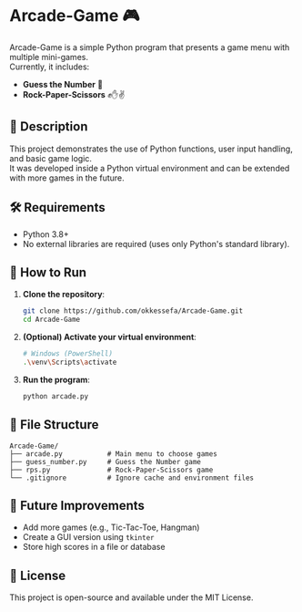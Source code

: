 # Arcade-Game 🎮

Arcade-Game is a simple Python program that presents a game menu with multiple mini-games.  
Currently, it includes:
- **Guess the Number** 🎯
- **Rock-Paper-Scissors** ✊✋✌️

## 📜 Description
This project demonstrates the use of Python functions, user input handling, and basic game logic.  
It was developed inside a Python virtual environment and can be extended with more games in the future.

## 🛠 Requirements
- Python 3.8+
- No external libraries are required (uses only Python's standard library).

## 🚀 How to Run
1. **Clone the repository**:
   ```bash
   git clone https://github.com/okkessefa/Arcade-Game.git
   cd Arcade-Game
   ```

2. **(Optional) Activate your virtual environment**:
   ```bash
   # Windows (PowerShell)
   .\venv\Scripts\activate
   ```

3. **Run the program**:
   ```bash
   python arcade.py
   ```

## 📂 File Structure
```
Arcade-Game/
├── arcade.py           # Main menu to choose games
├── guess_number.py     # Guess the Number game
├── rps.py              # Rock-Paper-Scissors game
└── .gitignore          # Ignore cache and environment files
```

## 🧩 Future Improvements
- Add more games (e.g., Tic-Tac-Toe, Hangman)
- Create a GUI version using `tkinter`
- Store high scores in a file or database

## 📄 License
This project is open-source and available under the MIT License.
